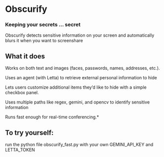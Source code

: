 # Obscurify
### Keeping your secrets ... secret
Obscurify detects sensitive information on your screen and automatically blurs it when you want to screenshare
## What it does

Works on both text and images (faces, passwords, names, addresses, etc.).

Uses an agent (with Letta) to retrieve external personal information to hide

Lets users customize additional items they’d like to hide with a simple checkbox panel.

Uses multiple paths like regex, gemini, and opencv to identify sensitive information

Runs fast enough for real-time conferencing.* 

## To try yourself:
run the python file obscurify_fast.py with your own GEMINI_API_KEY and LETTA_TOKEN
